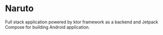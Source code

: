 # Naruto

Full stack application powered by ktor framework as a backend and Jetpack Compose for building Android application.